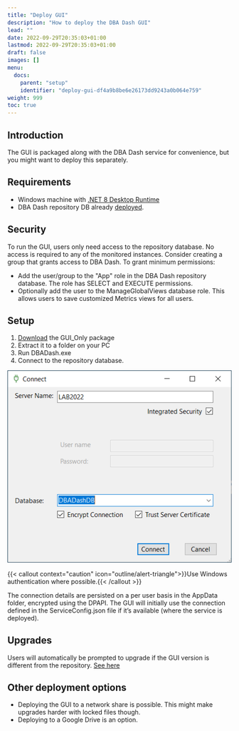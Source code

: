 ```yaml
---
title: "Deploy GUI"
description: "How to deploy the DBA Dash GUI"
lead: ""
date: 2022-09-29T20:35:03+01:00
lastmod: 2022-09-29T20:35:03+01:00
draft: false
images: []
menu:
  docs:
    parent: "setup"
    identifier: "deploy-gui-df4a9b8be6e26173dd9243a0b064e759"
weight: 999
toc: true
---
```

## Introduction

The GUI is packaged along with the DBA Dash service for convenience, but you might want to deploy this separately.

## Requirements

* Windows machine with [.NET 8 Desktop Runtime](https://dotnet.microsoft.com/en-us/download/dotnet/8.0/runtime)
* DBA Dash repository DB already [deployed](/docs/setup/quick-start).

## Security

To run the GUI, users only need access to the repository database.  No access is required to any of the monitored instances. Consider creating a group that grants access to DBA Dash.  To grant minimum permissions:

* Add the user/group to the "App" role in the DBA Dash repository database.  The role has SELECT and EXECUTE permissions.
* Optionally add the user to the ManageGlobalViews database role.  This allows users to save customized Metrics views for all users.

## Setup

1. [Download](https://github.com/trimble-oss/dba-dash/releases) the GUI_Only package
2. Extract it to a folder on your PC
3. Run DBADash.exe
4. Connect to the repository database.

![DBA Dash Connect](connect.png)

{{< callout context="caution" icon="outline/alert-triangle">}}Use Windows authentication where possible.{{< /callout >}}

The connection details are persisted on a per user basis in the AppData folder, encrypted using the DPAPI. The GUI will initially use the connection defined in the ServiceConfig.json file if it’s available (where the service is deployed). 

 ## Upgrades

Users will automatically be prompted to upgrade if the GUI version is different from the repository. [See here](/docs/setup/upgrades/#upgrading-gui-clients)

 ## Other deployment options

 * Deploying the GUI to a network share is possible.  This might make upgrades harder with locked files though.
 * Deploying to a Google Drive is an option.
